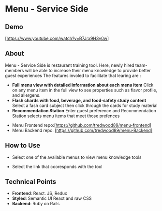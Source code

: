 # Menu - Service Side #

## Demo ##

[https://www.youtube.com/watch?v=B7Jrx9H3y0w]

## About ##

Menu - Service Side is restaurant training tool. Here, newly hired team-members will be able
to increase their menu knowledge to provide better guest experiences
The features involed to facilitate that learing are :

  * **Full menu view with detailed information about each menu item**
    Click on any menu item in the full view to see properties such as flavor profile, and allergens.
  * **Flash chards with food, beverage, and food-safety study content**
    Select a fash card subject then click through the cards for study material
  * **Recommendation Station**
    Enter guest preference and Recommendation Station selects menu items that meet those prefences
  
- Menu Frontend repo:[https://github.com/tredwood89/menu-frontend]
- Menu Backend repo: [https://github.com/tredwood89/menu-Backend]


## How to Use ##

 -  Select one of the available menus to view menu knowledge tools

 -  Select the link that cooresponds with the tool

## Technical Points ##


 -  **Frontend**: React. JS, Redux
 -  **Styled**: Semantic UI  React and raw CSS
 -  **Backend**: Ruby on Rails

